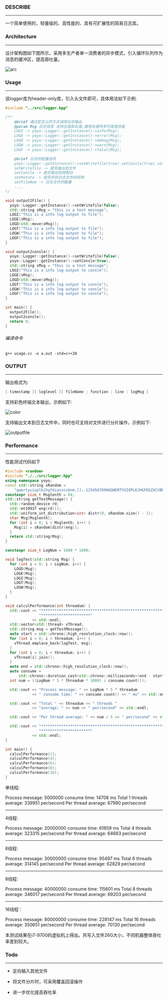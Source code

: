 

### DESCRIBE

------

一个简单使用的，轻量级的、高性能的、具有可扩展性的简易日志库。

### Architecture

------

设计架构图如下图所示，采用多生产者单一消费者的异步模式，引入循环队列作为消息的缓冲区，提高吞吐量。

![arc](images/arc.png)

### Usage

------

该logger库为header-only库，引入头文件即可，具体用法如下示例:

```cpp
#include "../src/logger.hpp"

/**
    @brief 通过宏定义的方式调用日志输出
    @param Msg 日志信息 支持左值和右值,推荐右值传参可提高性能
    LOGI -> yoyo::Logger::getInstance()->info(Msg);
    LOGE -> yoyo::Logger::getInstance()->error(Msg);
    LOGD -> yoyo::Logger::getInstance()->debug(Msg);
    LOGW -> yoyo::Logger::getInstance()->warn(Msg);
    LOGF -> yoyo::Logger::getInstance()->fatal(Msg);

    @brief 日志的配置选项
    yoyo::Logger::getInstance()->setWritefile(true).setConsle(true).setRotate(true).setFileNum(5);
    setWritefile -> 是否输出到文件
    setConsle -> 是否输出到控制台
    setRotate -> 是否开启日志文件的轮转
    setFileNum -> 日志文件的数量
    ....
*/

void output2File() {
  yoyo::Logger::getInstance()->setWritefile(false);
  std::string sMsg = "this is a test message";
  LOGI("This is a info log output to file");
  LOGE(sMsg);
  LOGD(std::move(sMsg));
  LOGT("This is a info log output to file");
  LOGW("This is a info log output to file");
  LOGF("This is a info log output to file");
}

void output2consle() {
  yoyo::Logger::getInstance()->setWritefile(false);
  yoyo::Logger::getInstance()->setConsle(true);
  std::string sMsg = "this is a test message";
  LOGI("This is a info log output to consle");
  LOGE(sMsg);
  LOGD(std::move(sMsg));
  LOGT("This is a info log output to consle");
  LOGW("This is a info log output to consle");
  LOGF("This is a info log output to consle");
}

int main() {
  output2File();
  output2consle();
  return 0;
}

```

###### 编译命令

```shell
g++ usage.cc -o a.out -std=c++20
```

### OUTPUT

------

输出格式为:

```c
[ timestamp ][ loglevel ][ fileName : function : line : logMsg ]
```

支持彩色终端文本输出，示例如下:

![color](images/color.png)

支持输出文本到日志文件中，同时也可支持对文件进行分片操作，示例如下:

![outputfile](images/outputfile.png)

### Performance

------

性能测试代码如下

```cpp
#include <random>
#include "./../src/logger.hpp"
using namespace yoyo;
const std::string sRandom =
    "qwertyuioplkjhgfdsazxcvbnm,[];.1234567890AQWERTYUIOPLKJHGFDSZXCVBNM";
constexpr size_t Msglenth = 64;
std::string getTestMessage() {
  std::random_device rd;
  std::mt19937 eng(rd());
  std::uniform_int_distribution<int> distr(0, sRandom.size() - 1);
  char Msg[Msglenth];
  for (int i = 0; i < Msglenth; i++) {
    Msg[i] = sRandom[distr(eng)];
  }
  return std::string(Msg);
}

constexpr size_t LogNum = 1000 * 1000;

void logTest(std::string Msg) {
  for (int i = 0; i < LogNum; i++) {
    LOGD(Msg);
    LOGE(Msg);
    LOGI(Msg);
    LOGT(Msg);
    LOGW(Msg);
  }
}

void calculPerformance(int threadum) {
  std::cout << "***************************************************************"
               "**********************"
            << std::endl;
  std::vector<std::thread> vThread;
  std::string msg = getTestMessage();
  auto start = std::chrono::high_resolution_clock::now();
  for (int i = 0; i < threadum; i++) {
    vThread.emplace_back(logTest, msg);
  }
  for (int i = 0; i < threadum; i++) {
    vThread[i].join();
  }
  auto end = std::chrono::high_resolution_clock::now();
  auto consume =
      std::chrono::duration_cast<std::chrono::milliseconds>(end - start);
  int num = ((LogNum * 5 * threadum * 1000) / consume.count());

  std::cout << "Process message: " << LogNum * 5 * threadum
            << " consume time: " << consume.count() << " ms" << std::endl;

  std::cout << "Total " << threadum << " threads "
            << "average: " << num << " per/second" << std::endl;

  std::cout << "Per thread average: " << num / 5 << " per/second" << std::endl;

  std::cout << "***************************************************************"
               "**********************"
            << std::endl;
}

int main() {
  calculPerformance(1);
  calculPerformance(4);
  calculPerformance(6);
  calculPerformance(8);
  calculPerformance(16);
}

```

单线程:

Process message: 5000000 consume time: 14708 ms
Total 1 threads average: 339951 per/second
Per thread average: 67990 per/second

*************************************************************************************

4线程:

Process message: 20000000 consume time: 61859 ms
Total 4 threads average: 323315 per/second
Per thread average: 64663 per/second

*************************************************************************************

6线程:

Process message: 30000000 consume time: 95497 ms
Total 6 threads average: 314145 per/second
Per thread average: 62829 per/second

*************************************************************************************

8线程:

Process message: 40000000 consume time: 115601 ms
Total 8 threads average: 346017 per/second
Per thread average: 69203 per/second

*************************************************************************************

16线程：

Process message: 80000000 consume time: 228147 ms
Total 16 threads average: 350651 per/second
Per thread average: 70130 per/second

本测试结果在i7-9700的虚拟机上得出。共写入文件26G大小，不同机器整体吞吐率差别较大。

### Todo

------

* 定向输入其他文件

* 将文件分片时，可采用覆盖回滚操作
* 进一步优化提高吞吐率